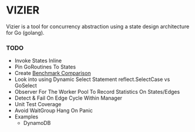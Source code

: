 # VIZIER
Vizier is a tool for concurrency abstraction using a state design architecture for Go (golang).

### TODO

- Invoke States Inline
- Pin GoRoutines To States
- Create [Benchmark Comparison](https://benchmarksgame-team.pages.debian.net/benchmarksgame/fastest/go-node.html)
- Look into using Dynamic Select Statement reflect.SelectCase vs GoSelect
- Observer For The Worker Pool To Record Statistics On States/Edges
- Detect & Fail On Edge Cycle Within Manager
- Unit Test Coverage
- Avoid WaitGroup Hang On Panic
- Examples
    - DynamoDB